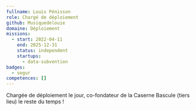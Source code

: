 ```yaml
---
fullname: Louis Pénisson
role: Chargé de déploiement
github: Musiquedelouie
domaine: Déploiement
missions:
  - start: 2022-04-11
    end: 2025-12-31
    status: independent
    startups:
      - data-subvention
badges:
  - segur
competences: []
---
```

Chargée de déploiement le jour, co-fondateur de la Caserne Bascule (tiers lieu) le reste du temps !